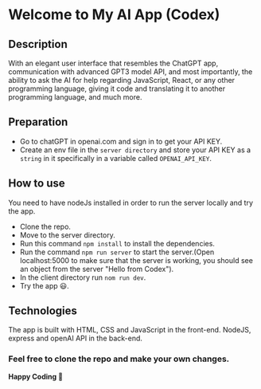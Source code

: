 # Welcome to My AI App (Codex)

## Description
With an elegant user interface that resembles the ChatGPT app, communication with advanced GPT3 model API, and most importantly, the ability to ask the AI for help regarding JavaScript, React, or any other programming language, giving it code and translating it to another programming language, and much more.

## Preparation
- Go to chatGPT in openai.com and sign in to get your API KEY.
- Create an env file in the `server directory` and store your API KEY as a `string` in it specifically in a variable called `OPENAI_API_KEY`.

## How to use

You need to have nodeJs installed in order to run the server locally and try the app.
- Clone the repo.
- Move to the server directory.
- Run this command `npm install` to install the dependencies.
- Run the command `npm run server` to start the server.(Open localhost:5000 to make sure that the server is working, you should see an object from the server "Hello from Codex").
- In the client directory run `nom run dev`.
- Try the app 😃.

## Technologies

The app is built with HTML, CSS and JavaScript in the front-end.
NodeJS, express and openAI API in the back-end.

### Feel free to clone the repo and make your own changes.
**Happy Coding 🤡**
